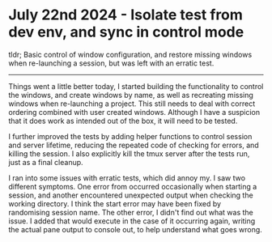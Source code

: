 # July 22nd 2024 - Isolate test from dev env, and sync in control mode

tldr; Basic control of window configuration, and restore missing windows when
re-launching a session, but was left with an erratic test.

---

Things went a little better today, I started building the functionality to
control the windows, and create windows by name, as well as recreating missing
windows when re-launching a project. This still needs to deal with correct
ordering combined with user created windows. Although I have a suspicion that it
does work as intended out of the box, it will need to be tested.

I further improved the tests by adding helper functions to control session and
server lifetime, reducing the repeated code of checking for errors, and killing
the session. I also explicitly kill the tmux server after the tests run, just as
a final cleanup.

I ran into some issues with erratic tests, which did annoy my. I saw two
different symptoms. One error from occurred occasionally when starting a
session, and another encountered unexpected output when checking the working
directory. I think the start error may have been fixed by randomising session
name. The other error, I didn't find out what was the issue. I added that would
execute in the case of it occurring again, writing the actual pane output to
console out, to help understand what goes wrong.
